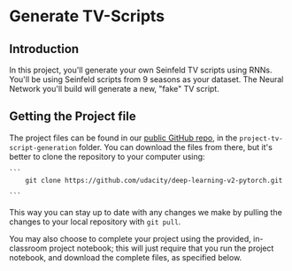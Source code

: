 # Generate TV-Scripts

## Introduction

In this project, you'll generate your own Seinfeld TV scripts using RNNs. You'll be using Seinfeld scripts from 9 seasons as your dataset. The Neural Network you'll build will generate a new, "fake" TV script.

## Getting the Project file

The project files can be found in our [public GitHub repo](https://github.com/udacity/deep-learning-v2-pytorch), in the `project-tv-script-generation` folder. You can download the files from there, but it's better to clone the repository to your computer using:
	
	```	
		git clone https://github.com/udacity/deep-learning-v2-pytorch.git
		
	```
	
This way you can stay up to date with any changes we make by pulling the changes to your local repository with `git pull`.

You may also choose to complete your project using the provided, in-classroom project notebook; this will just require that you run the project notebook, and download the complete files, as specified below.


